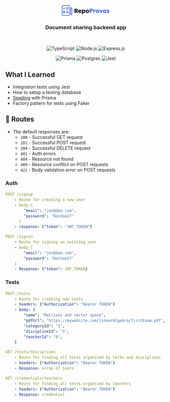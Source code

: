 <div align="center">

  <img src="./.github/logo.svg" alt="Logo" width="150">
  
  <h3 align="center">
     Document sharing backend app
  </h3>
    <br />
  
  <div align="center">

  ![TypeScript](https://img.shields.io/badge/typescript-%23007ACC.svg?logo=typescript&logoColor=white&style=for-the-badge)
  ![Node.js ](https://img.shields.io/badge/node.js-6DA55F?logo=node.js&logoColor=white&style=for-the-badge)
  ![Express.js](https://img.shields.io/badge/express.js-%23404d59.svg?logo=express&logoColor=%2361DAFB&style=for-the-badge)
  
  ![Prisma](https://img.shields.io/badge/Prisma-3982CE?style=for-the-badge&logo=Prisma&logoColor=white)
  ![Postgres](https://img.shields.io/badge/PostgreSQL-316192?style=for-the-badge&logo=postgresql&logoColor=white)
  ![Jest](https://img.shields.io/badge/-jest-%23C21325?style=for-the-badge&logo=jest&logoColor=white)

  </div>
  
</div>

## What I Learned
 
  - Integration tests using Jest
  - How to setup a testing database
  - [Seeding](https://www.prisma.io/docs/guides/database/seed-database) with Prisma
  - Factory pattern for tests using Faker

## :rocket: Routes

- The default responses are:
  - `200` - Successful GET request
  - `201` - Successful POST request
  - `204` - Successful DELETE request
  - `401` - Auth errors
  - `404` - Resource not found 
  - `409` - Resource conflict on POST requests
  - `422` - Body validation error on POST requests

### Auth

```yml
POST /signup
    - Route for creating a new user
    - body:{
        "email": "jon@doe.com",
        "password": "DonJoe27"
      }
    - response: {"token": "JWT_TOKEN"}
```

```yml
POST /signin
    - Route for signing an existing user
    - body:{
        "email": "jon@doe.com",
        "password": "DonJoe27"
    }
    - Response: {"token": JWT_TOKEN}
```
    
### Tests

```yml 
POST /tests
    - Route for creating new tests
    - headers: {"Authorization": "Bearer TOKEN"}
    - body: {
        "name": "Matrixes and vector space",
        "pdfUrl": "https://mywebsite.com/linearAlgebra/firstExam.pdf",
        "categoryId": "1",
        "disciplineId": "5",
        "teacherId": "6",
    }
```

```yml
GET /tests/disciplines
    - Route for finding all tests organized by terms and disciplines
    - headers: {"Authorization": "Bearer TOKEN"}
    - Response: array of tests
``` 

```yml
GET /credentials/teachers
    - Route for finding all tests organized by teachers
    - headers: {"Authorization": "Bearer TOKEN"}
    - Response: credential
``` 
